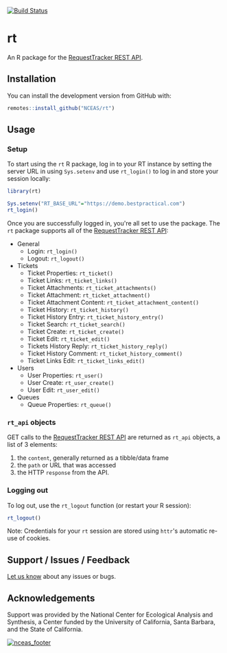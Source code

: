 [![Build Status](https://travis-ci.org/NCEAS/rt.svg?branch=master)](https://travis-ci.org/NCEAS/rt)

# rt

An R package for the [RequestTracker REST API](https://rt-wiki.bestpractical.com/wiki/REST).

## Installation

You can install the development version from GitHub with:

```r
remotes::install_github("NCEAS/rt")
```

## Usage

### Setup

To start using the `rt` R package, log in to your RT instance by setting the server URL in using `Sys.setenv` and use `rt_login()` to log in and store your session locally:

```r
library(rt)

Sys.setenv("RT_BASE_URL"="https://demo.bestpractical.com")
rt_login()
```

Once you are successfully logged in, you're all set to use the package.
The `rt` package supports all of the [RequestTracker REST API](https://rt-wiki.bestpractical.com/wiki/REST):

- General
  - Login: `rt_login()`
  - Logout: `rt_logout()`
- Tickets
  - Ticket Properties: `rt_ticket()`
  - Ticket Links: `rt_ticket_links()`
  - Ticket Attachments: `rt_ticket_attachments()`
  - Ticket Attachment: `rt_ticket_attachment()`
  - Ticket Attachment Content: `rt_ticket_attachment_content()`
  - Ticket History: `rt_ticket_history()`
  - Ticket History Entry: `rt_ticket_history_entry()`
  - Ticket Search: `rt_ticket_search()`
  - Ticket Create: `rt_ticket_create()`
  - Ticket Edit: `rt_ticket_edit()`
  - Tickets History Reply: `rt_ticket_history_reply()`
  - Ticket History Comment: `rt_ticket_history_comment()`
  - Ticket Links Edit: `rt_ticket_links_edit()`
- Users
  - User Properties: `rt_user()`
  - User Create: `rt_user_create()`
  - User Edit: `rt_user_edit()`
- Queues
  - Queue Properties: `rt_queue()`

### `rt_api` objects

GET calls to the [RequestTracker REST API](https://rt-wiki.bestpractical.com/wiki/REST) are returned as `rt_api` objects, a list of 3 elements: 

1. the `content`, generally returned as a tibble/data frame
2. the `path` or URL that was accessed
3. the HTTP `response` from the API.

### Logging out

To log out, use the `rt_logout` function (or restart your R session):

```r
rt_logout()
```

Note: Credentials for your `rt` session are stored using `httr`'s automatic re-use of cookies.

## Support / Issues / Feedback

[Let us know](https://github.com/NCEAS/rt/issues) about any issues or bugs.

## Acknowledgements

Support was provided by the National Center for Ecological Analysis and Synthesis, a Center funded by the University of California, Santa Barbara, and the State of California.

[![nceas_footer](https://www.nceas.ucsb.edu/files/newLogo_0.png)](http://www.nceas.ucsb.edu)
